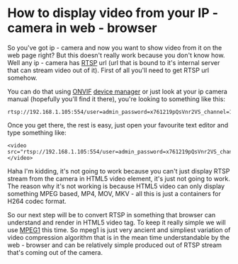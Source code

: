 # How to display video from your IP - camera in web - browser

So you've got ip - camera and now you want to show video from it on the web page right? But this doesn't really work because you don't know how.
Well any ip - camera has [RTSP](https://en.wikipedia.org/wiki/Real_Time_Streaming_Protocol) url (url that is bound to it's internal server that can stream video out of it). First of all you'll need to get
RTSP url somehow.

You can do that using [ONVIF](https://en.wikipedia.org/wiki/ONVIF) [device manager](https://learncctv.com/onvif-device-manager/) or just look at your ip camera manual (hopefully you'll find it there),
you're looking to something like this:

```
rtsp://192.168.1.105:554/user=admin_password=x761219pQsVnr2VS_channel=1_stream=0.sdp
```

Once you get there, the rest is easy, just open your favourite text editor and type something like: 

```
<video src="rtsp://192.168.1.105:554/user=admin_password=x761219pQsVnr2VS_channel=1_stream=0.sdp"></video>
```

Haha I'm kidding, it's not going to work because you can't just display RTSP stream from the camera in HTML5 video element, it's just not going to work.
The reason why it's not working is because HTML5 video can only display something MPEG based, MP4, MOV, MKV - all this is just a containers for H264 codec format.

So our next step will be to convert RTSP in something that browser can understand and render in HTML5 video tag. To keep it really simple we will use [MPEG1](https://en.wikipedia.org/wiki/MPEG-1)
this time. So mpeg1 is just very ancient and simpliest variation of video compression algorithm that is in the mean time understandable by the web - browser and can be relatively simple produced 
out of RTSP stream that's coming out of the camera.


